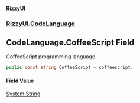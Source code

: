 #### [RizzyUI](index 'index')
### [RizzyUI](RizzyUI 'RizzyUI').[CodeLanguage](RizzyUI.CodeLanguage 'RizzyUI.CodeLanguage')

## CodeLanguage.CoffeeScript Field

CoffeeScript programming language.

```csharp
public const string CoffeeScript = coffeescript;
```

#### Field Value
[System.String](https://docs.microsoft.com/en-us/dotnet/api/System.String 'System.String')
